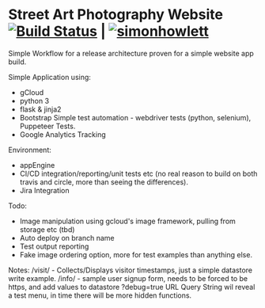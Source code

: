 # Street Art Photography Website [![Build Status](https://travis-ci.com/simonhowlett/app-engine-ci.svg?branch=master)](https://travis-ci.com/simonhowlett/app-engine-ci) |  [![simonhowlett](https://circleci.com/gh/simonhowlett/app-engine-ci.svg?style=svg)](https://app.circleci.com/pipelines/github/simonhowlett/app-engine-ci)


Simple Workflow for a release architecture proven for a simple website app build.

Simple Application using:
- gCloud
- python 3 
- flask & jinja2
- Bootstrap
 Simple test automation - webdriver tests (python, selenium), Puppeteer Tests.
 - Google Analytics Tracking

Environment:
- appEngine
- CI/CD integration/reporting/unit tests etc (no real reason to build on both travis and circle, more than seeing the differences).
- Jira Integration

Todo:
- Image manipulation using gcloud's image framework, pulling from storage etc (tbd)
- Auto deploy on branch name
- Test output reporting
- Fake image ordering option, more for test examples than anything else.

Notes:
/visit/ - Collects/Displays visitor timestamps, just a simple datastore write example.
/info/ - sample user signup form, needs to be forced to be https, and add values to datastore
?debug=true URL Query String wil reveal a test menu, in time there will be more hidden functions.


